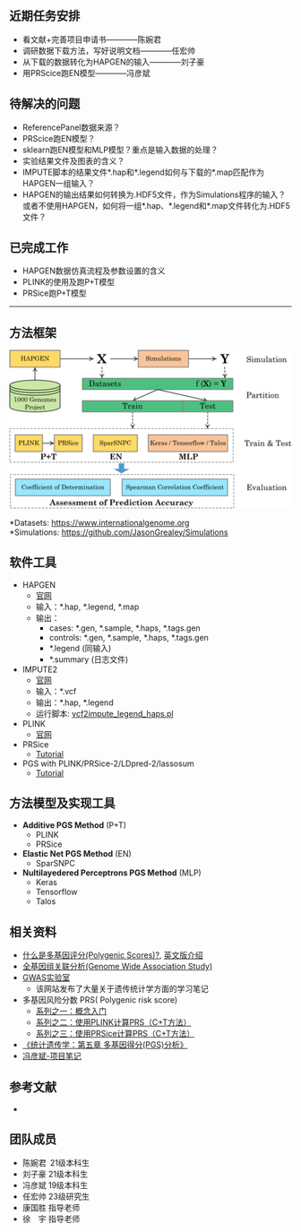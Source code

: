 ## 近期任务安排
- 看文献+完善项目申请书————陈婉君
- 调研数据下载方法，写好说明文档————任宏帅
- 从下载的数据转化为HAPGEN的输入————刘子豪
- 用PRScice跑EN模型————冯彦斌

## 待解决的问题
- ReferencePanel数据来源？
- PRScice跑EN模型？
- sklearn跑EN模型和MLP模型？重点是输入数据的处理？
- 实验结果文件及图表的含义？
- IMPUTE脚本的结果文件\*.hap和*.legend如何与下载的\*.map匹配作为HAPGEN一组输入？
- HAPGEN的输出结果如何转换为.HDF5文件，作为Simulations程序的输入？或者不使用HAPGEN，如何将一组\*.hap、\*.legend和\*.map文件转化为.HDF5文件？

## 已完成工作
- HAPGEN数据仿真流程及参数设置的含义
- PLINK的使用及跑P+T模型
- PRSice跑P+T模型

-----
## 方法框架
<center><a title="framework"><img src="framework.png" width="600"/></a></center>  

*Datasets: <https://www.internationalgenome.org>  
*Simulations: <https://github.com/JasonGrealey/Simulations>  

## 软件工具
- HAPGEN
  - [官网](https://mathgen.stats.ox.ac.uk/genetics_software/hapgen/hapgen2.html)
  - 输入：\*.hap, \*.legend, \*.map
  - 输出：
    - cases: \*.gen, \*.sample, \*.haps, \*.tags.gen
    - controls: \*.gen, \*.sample, \*.haps, \*.tags.gen
    - \*.legend (同输入)
    - \*.summary (日志文件)
- IMPUTE2
  - [官网](https://mathgen.stats.ox.ac.uk/impute/impute_v2.html#home)
  - 输入：\*.vcf
  - 输出：\*.hap, \*.legend
  - 运行脚本: [vcf2impute_legend_haps.pl](https://mathgen.stats.ox.ac.uk/impute/scripts/vcf2impute_legend_haps)
- PLINK
  - [官网](https://www.cog-genomics.org/plink/)
- PRSice
  - [Tutorial](https://choishingwan.github.io/PRSice/)
- PGS with PLINK/PRSice-2/LDpred-2/lassosum
  - [Tutorial](https://choishingwan.github.io/PRS-Tutorial/)
## 方法模型及实现工具
- **Additive PGS Method** (P+T)
  - PLINK
  - PRSice
- **Elastic Net PGS Method** (EN)
  - SparSNPC
- **Nultilayedered Perceptrons PGS Method** (MLP)
  - Keras
  - Tensorflow
  - Talos

## 相关资料
- [什么是多基因评分(Polygenic Scores)?](https://zhuanlan.zhihu.com/p/368701300), [英文版介绍](http://polygenicscores.org/explained/)
- [全基因组关联分析(Genome Wide Association Study)](https://baike.baidu.com/item/%E5%85%A8%E5%9F%BA%E5%9B%A0%E7%BB%84%E5%85%B3%E8%81%94%E5%88%86%E6%9E%90/9483732?fr=aladdin)
- [GWAS实验室](https://gwaslab.com/)
  - 该网站发布了大量关于遗传统计学方面的学习笔记
- 多基因风险分数 PRS( Polygenic risk score)
  - [系列之一：概念入门](https://zhuanlan.zhihu.com/p/396268778?ivk_sa=1024320u)
  - [系列之二：使用PLINK计算PRS（C+T方法）](https://zhuanlan.zhihu.com/p/401122336)
  - [系列之三：使用PRSice计算PRS（C+T方法）](https://zhuanlan.zhihu.com/p/407548340)
- [《统计遗传学：第五章 多基因得分(PGS)分析》](https://wenku.baidu.com/view/7a766a30f22d2af90242a8956bec0975f465a496?aggId=7a766a30f22d2af90242a8956bec0975f465a496&fr=catalogMain&_wkts_=1671794745568&bdQuery=Polygenic+scores+%28PGS%29)
- [冯彦斌-项目笔记](https://www.mubucm.com/doc/rpvKpUCTCS)
## 参考文献
- 
## 团队成员
- 陈婉君 21级本科生
- 刘子豪 21级本科生
- 冯彦斌 19级本科生
- 任宏帅 23级研究生
- 康国胜 指导老师
- 徐&ensp;&ensp;宇 指导老师
